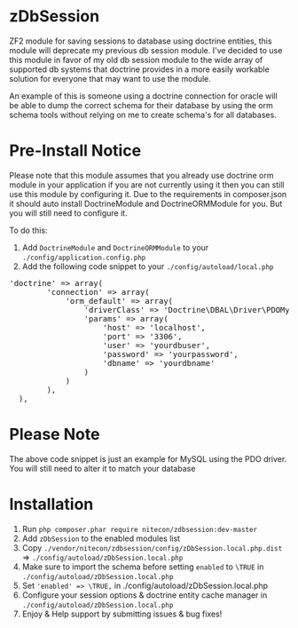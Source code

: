zDbSession
==========

ZF2 module for saving sessions to database using doctrine entities, this module will deprecate my previous db session module.
I've decided to use this module in favor of my old db session module to the wide array of supported db systems that doctrine
provides in a more easily workable solution for everyone that may want to use the module.

An example of this is someone using a doctrine connection for oracle will be able to dump the correct schema for their
database by using the orm schema tools without relying on me to create schema's for all databases.

Pre-Install Notice
==================
Please note that this module assumes that you already use doctrine orm module in your application if you are not
currently using it then you can still use this module by configuring it.  Due to the requirements in composer.json
it should auto install DoctrineModule and DoctrineORMModule for you.  But you will still need to configure it.

To do this:
  1. Add `DoctrineModule` and `DoctrineORMModule` to your `./config/application.config.php`
  2. Add the following code snippet to your `./config/autoload/local.php`
<pre>'doctrine' => array(
        'connection' => array(
            'orm_default' => array(
                'driverClass' => 'Doctrine\DBAL\Driver\PDOMySql\Driver',
                'params' => array(
                    'host' => 'localhost',
                    'port' => '3306',
                    'user' => 'yourdbuser',
                    'password' => 'yourpassword',
                    'dbname' => 'yourdbname'
                )
            )
        ),
  ),</pre>

Please Note
===========
The above code snippet is just an example for MySQL using the PDO driver.  You will still need to alter it to match your database

Installation
============
  1. Run `php composer.phar require nitecon/zdbsession:dev-master`
  2. Add `zDbSession` to the enabled modules list
  3. Copy `./vendor/nitecon/zdbsession/config/zDbSession.local.php.dist` => `./config/autoload/zDbSession.local.php`
  4. Make sure to import the schema before setting `enabled` to `\TRUE` in `./config/autoload/zDbSession.local.php`
  5. Set `'enabled' => \TRUE,` in ./config/autoload/zDbSession.local.php
  6. Configure your session options & doctrine entity cache manager in `./config/autoload/zDbSession.local.php`
  7. Enjoy & Help support by submitting issues & bug fixes!
